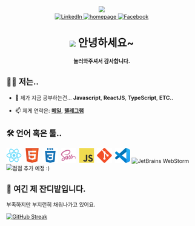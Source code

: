 <div id="header" align="center">
  <img src="https://media.giphy.com/media/1GEATImIxEXVR79Dhk/giphy.gif" width="315"/>
  <div id="badges">
    <a href="https://www.linkedin.com/in/enesbee/" target="_blank">
      <img src="https://img.shields.io/badge/LinkedIn-blue?&logo=linkedin&logoColor=white&style=for-the-badge" alt="LinkedIn"/>
    </a>
    <a href="https://enesbee.vercel.app/" target="_blank">
      <img src="https://img.shields.io/badge/Home-blueviolet?&logo=Vercel&logoColor=white&style=for-the-badge" alt="homepage"/>
    </a>
    <a href="https://www.facebook.com/enesbee.nam" target="_blank">
      <img src="https://img.shields.io/badge/Facebook-blue?&logo=Facebook&logoColor=white&style=for-the-badge" alt="Facebook"/>
    </a>
  </div>
  <h1><img src="https://media.giphy.com/media/hvRJCLFzcasrR4ia7z/giphy.gif" width="25px"> 안녕하세요~</h1>
  <p><strong>놀러와주셔서 감사합니다.</strong></p>
</div>

## :man_technologist: 저는..

<!-- - 🔭 I’m currently working on... ** ** -->
- 🌱 제가 지금 공부하는건... **Javascript**, **ReactJS**, **TypeScript**, **ETC..**
<!-- - 👯 I’m looking to collaborate on... ** ** -->
<!-- - 🤔 도와주세요! **모든 분들.. ㅠㅠ** -->
<!-- - 💬 Ask me about ... -->
- 📫 제게 연락은: **[메일](nsb10032@gmail.com)**, **[텔레그램](https://t.me/enesbee_ee)**
<!-- - 😄 한마디로: **enesbee** -->
<!-- - ⚡ 흥미로운 사실은.. : ... -->

## :hammer_and_wrench: 언어 혹은 툴..
<div>
  <img src="https://github.com/devicons/devicon/blob/master/icons/react/react-original.svg" title="React" alt="React" width="40" height="40"/>&nbsp;
  <img src="https://github.com/devicons/devicon/blob/master/icons/html5/html5-original.svg" title="HTML5" alt="HTML" width="40" height="40"/>&nbsp;
  <img src="https://github.com/devicons/devicon/blob/master/icons/css3/css3-plain-wordmark.svg"  title="CSS3" alt="CSS" width="40" height="40"/>&nbsp;
  <img src="https://github.com/devicons/devicon/blob/master/icons/sass/sass-original.svg"  title="SCSS" alt="SCSS" width="40" height="40"/>&nbsp;  
  <img src="https://github.com/devicons/devicon/blob/master/icons/javascript/javascript-original.svg" title="JavaScript" alt="JavaScript" width="40" height="40"/>&nbsp;
  <img src="https://github.com/devicons/devicon/blob/master/icons/git/git-original.svg" title="Git" alt="Git" width="40" height="40"/>&nbsp;
  <img src="https://github.com/devicons/devicon/blob/master/icons/vscode/vscode-original.svg" title="Visual Studio Code" alt="Visual Studio Code" width="40" height="40"/>
  <img src="https://upload.wikimedia.org/wikipedia/commons/c/c0/WebStorm_Icon.svg" title="JetBrains WebStorm" alt="JetBrains WebStorm" width="40" height="40"/>
  <img src="https://mir-s3-cdn-cf.behance.net/project_modules/disp/f1055231234507.564a1d234bfb6.gif" title="점점 추가 예정 :)" alt="점점 추가 예정 :)" width="40" height="40"/>
</div>

## :jigsaw: 여긴 제 잔디밭입니다.
부족하지만 부지런히 채워나가고 있어요.

[![GitHub Streak](http://github-readme-streak-stats.herokuapp.com?user=enesbee&theme=dark&hide_border=true&date_format=%5BY.%5Dn.j&background=000000&ring=68DD2F&fire=228E17&currStreakLabel=DDD759)](https://git.io/streak-stats)
<!--
**enesbee/enesbee** is a ✨ _special_ ✨ repository because its `README.md` (this file) appears on your GitHub profile.

Here are some ideas to get you started:

- 🔭 I’m currently working on ...
- 🌱 I’m currently learning ...
- 👯 I’m looking to collaborate on ...
- 🤔 I’m looking for help with ...
- 💬 Ask me about ...
- 📫 How to reach me: ...
- 😄 Pronouns: ...
- ⚡ Fun fact: ...
-->
